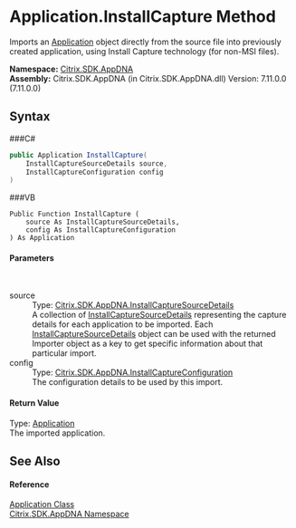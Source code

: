 # Application.InstallCapture Method 
 

Imports an <a href="T_Citrix_SDK_AppDNA_Application">Application</a> object directly from the source file into previously created application, using Install Capture technology (for non-MSI files).

**Namespace:**&nbsp;<a href="N_Citrix_SDK_AppDNA">Citrix.SDK.AppDNA</a><br />**Assembly:**&nbsp;Citrix.SDK.AppDNA (in Citrix.SDK.AppDNA.dll) Version: 7.11.0.0 (7.11.0.0)

## Syntax

###C#
```csharp
public Application InstallCapture(
	InstallCaptureSourceDetails source,
	InstallCaptureConfiguration config
)
```

###VB
```vbnet
Public Function InstallCapture ( 
	source As InstallCaptureSourceDetails,
	config As InstallCaptureConfiguration
) As Application
```


#### Parameters
&nbsp;<dl><dt>source</dt><dd>Type: <a href="T_Citrix_SDK_AppDNA_InstallCaptureSourceDetails">Citrix.SDK.AppDNA.InstallCaptureSourceDetails</a><br />A collection of <a href="T_Citrix_SDK_AppDNA_InstallCaptureSourceDetails">InstallCaptureSourceDetails</a> representing the capture details for each application to be imported. Each <a href="T_Citrix_SDK_AppDNA_InstallCaptureSourceDetails">InstallCaptureSourceDetails</a> object can be used with the returned Importer object as a key to get specific information about that particular import.</dd><dt>config</dt><dd>Type: <a href="T_Citrix_SDK_AppDNA_InstallCaptureConfiguration">Citrix.SDK.AppDNA.InstallCaptureConfiguration</a><br />The configuration details to be used by this import.</dd></dl>

#### Return Value
Type: <a href="T_Citrix_SDK_AppDNA_Application">Application</a><br />The imported application.

## See Also


#### Reference
<a href="T_Citrix_SDK_AppDNA_Application">Application Class</a><br /><a href="N_Citrix_SDK_AppDNA">Citrix.SDK.AppDNA Namespace</a><br />
